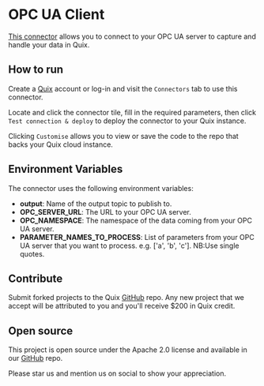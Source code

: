 # OPC UA Client

[This connector](https://github.com/quixio/quix-samples/tree/main/python/sources/opc_ua_client) allows you to connect to your OPC UA server to capture and handle your data in Quix.

## How to run

Create a [Quix](https://portal.platform.quix.io/signup?xlink=github) account or log-in and visit the `Connectors` tab to use this connector.

Locate and click the connector tile, fill in the required parameters, then click `Test connection & deploy` to deploy the connector to your Quix instance.

Clicking `Customise` allows you to view or save the code to the repo that backs your Quix cloud instance.

## Environment Variables

The connector uses the following environment variables:

- **output**: Name of the output topic to publish to.
- **OPC_SERVER_URL**: The URL to your OPC UA server.
- **OPC_NAMESPACE**: The namespace of the data coming from your OPC UA server.
- **PARAMETER_NAMES_TO_PROCESS**: List of parameters from your OPC UA server that you want to process. e.g. ['a', 'b', 'c']. NB:Use single quotes.


## Contribute

Submit forked projects to the Quix [GitHub](https://github.com/quixio/quix-samples) repo. Any new project that we accept will be attributed to you and you'll receive $200 in Quix credit.

## Open source

This project is open source under the Apache 2.0 license and available in our [GitHub](https://github.com/quixio/quix-samples) repo.

Please star us and mention us on social to show your appreciation.
